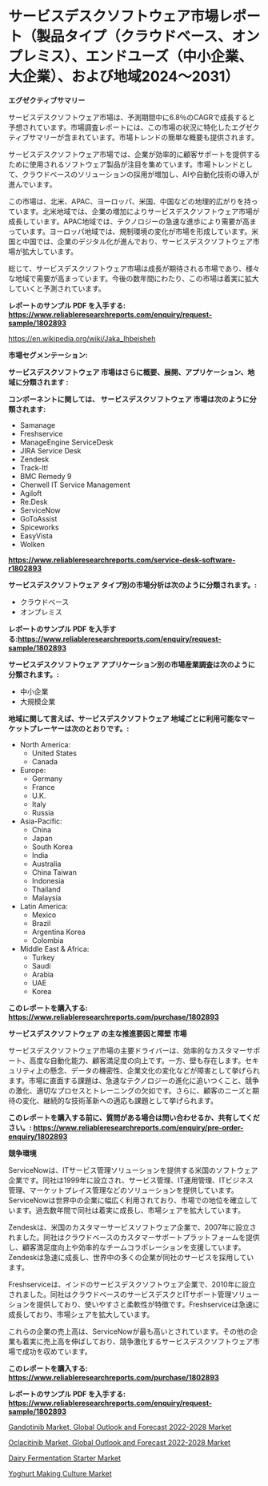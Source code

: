 <p><h1>サービスデスクソフトウェア市場レポート（製品タイプ（クラウドベース、オンプレミス）、エンドユーズ（中小企業、大企業）、および地域2024〜2031）</h1></p><p><strong>エグゼクティブサマリー</strong></p>
<p><p>サービスデスクソフトウェア市場は、予測期間中に6.8％のCAGRで成長すると予想されています。市場調査レポートには、この市場の状況に特化したエグゼクティブサマリーが含まれています。市場トレンドの簡単な概要も提供されます。</p><p>サービスデスクソフトウェア市場では、企業が効率的に顧客サポートを提供するために使用されるソフトウェア製品が注目を集めています。市場トレンドとして、クラウドベースのソリューションの採用が増加し、AIや自動化技術の導入が進んでいます。</p><p>この市場は、北米、APAC、ヨーロッパ、米国、中国などの地理的広がりを持っています。北米地域では、企業の増加によりサービスデスクソフトウェア市場が成長しています。APAC地域では、テクノロジーの急速な進歩により需要が高まっています。ヨーロッパ地域では、規制環境の変化が市場を形成しています。米国と中国では、企業のデジタル化が進んでおり、サービスデスクソフトウェア市場が拡大しています。</p><p>総じて、サービスデスクソフトウェア市場は成長が期待される市場であり、様々な地域で需要が高まっています。今後の数年間にわたり、この市場は着実に拡大していくと予測されています。</p></p>
<p><strong>レポートのサンプル PDF を入手する: <a href="https://www.reliableresearchreports.com/enquiry/request-sample/1802893">https://www.reliableresearchreports.com/enquiry/request-sample/1802893</a></strong></p>
<p><a href="https://en.wikipedia.org/wiki/Jaka_Ihbeisheh">https://en.wikipedia.org/wiki/Jaka_Ihbeisheh</a></p>
<p><strong>市場セグメンテーション:</strong></p>
<p><strong> サービスデスクソフトウェア 市場はさらに概要、展開、アプリケーション、地域に分類されます :</strong></p>
<p><strong>コンポーネントに関しては、 サービスデスクソフトウェア 市場は次のように分類されます:</strong></p>
<p><ul><li>Samanage</li><li>Freshservice</li><li>ManageEngine ServiceDesk</li><li>JIRA Service Desk</li><li>Zendesk</li><li>Track-It!</li><li>BMC Remedy 9</li><li>Cherwell IT Service Management</li><li>Agiloft</li><li>Re:Desk</li><li>ServiceNow</li><li>GoToAssist</li><li>Spiceworks</li><li>EasyVista</li><li>Wolken</li></ul></p>
<p><strong><a href="https://www.reliableresearchreports.com/service-desk-software-r1802893">https://www.reliableresearchreports.com/service-desk-software-r1802893</a></strong></p>
<p><strong> サービスデスクソフトウェア タイプ別の市場分析は次のように分類されます。:</strong></p>
<p><ul><li>クラウドベース</li><li>オンプレミス</li></ul></p>
<p><strong>レポートのサンプル PDF を入手する:<a href="https://www.reliableresearchreports.com/enquiry/request-sample/1802893">https://www.reliableresearchreports.com/enquiry/request-sample/1802893</a></strong></p>
<p><strong> サービスデスクソフトウェア アプリケーション別の市場産業調査は次のように分類されます。:</strong></p>
<p><ul><li>中小企業</li><li>大規模企業</li></ul></p>
<p><strong>地域に関して言えば、サービスデスクソフトウェア 地域ごとに利用可能なマーケットプレーヤーは次のとおりです。:</strong></p>
<p><ul>
    <li>
        North America:
        <ul>
            <li>United States</li>
            <li>Canada</li>
        </ul>
    </li>
    <li>
        Europe:
        <ul>
            <li>Germany</li>
            <li>France</li>
            <li>U.K.</li>
            <li>Italy</li>
            <li>Russia</li>
        </ul>
    </li>
    <li>
        Asia-Pacific:
        <ul>
            <li>China</li>
            <li>Japan</li>
            <li>South Korea</li>
            <li>India</li>
            <li>Australia</li>
            <li>China Taiwan</li>
            <li>Indonesia</li>
            <li>Thailand</li>
            <li>Malaysia</li>
        </ul>
    </li>
    <li>
        Latin America:
        <ul>
            <li>Mexico</li>
            <li>Brazil</li>
            <li>Argentina Korea</li>
            <li>Colombia</li>
        </ul>
    </li>
    <li>
        Middle East & Africa:
        <ul>
            <li>Turkey</li>
            <li>Saudi</li>
            <li>Arabia</li>
            <li>UAE</li>
            <li>Korea</li>
        </ul>
    </li>
    </ul></p>
<p><strong>このレポートを購入する: <a href="https://www.reliableresearchreports.com/purchase/1802893">https://www.reliableresearchreports.com/purchase/1802893</a></strong></p>
<p><strong>サービスデスクソフトウェア の主な推進要因と障壁 市場</strong></p>
<p><p>サービスデスクソフトウェア市場の主要ドライバーは、効率的なカスタマーサポート、高度な自動化能力、顧客満足度の向上です。一方、壁も存在します。セキュリティ上の懸念、データの機密性、企業文化の変化などが障害として挙げられます。市場に直面する課題は、急速なテクノロジーの進化に追いつくこと、競争の激化、適切なプロセスとトレーニングの欠如です。さらに、顧客のニーズと期待の変化、継続的な技術革新への適応も課題として挙げられます。</p></p>
<p><strong>このレポートを購入する前に、質問がある場合は問い合わせるか、共有してください。: <a href="https://www.reliableresearchreports.com/enquiry/pre-order-enquiry/1802893">https://www.reliableresearchreports.com/enquiry/pre-order-enquiry/1802893</a></strong></p>
<p><strong>競争環境</strong></p>
<p><p>ServiceNowは、ITサービス管理ソリューションを提供する米国のソフトウェア企業です。同社は1999年に設立され、サービス管理、IT運用管理、ITビジネス管理、マーケットプレイス管理などのソリューションを提供しています。ServiceNowは世界中の企業に幅広く利用されており、市場での地位を確立しています。過去数年間で同社は着実に成長し、市場シェアを拡大しています。</p><p>Zendeskは、米国のカスタマーサービスソフトウェア企業で、2007年に設立されました。同社はクラウドベースのカスタマーサポートプラットフォームを提供し、顧客満足度向上や効率的なチームコラボレーションを支援しています。Zendeskは急速に成長し、世界中の多くの企業が同社のサービスを採用しています。</p><p>Freshserviceは、インドのサービスデスクソフトウェア企業で、2010年に設立されました。同社はクラウドベースのサービスデスクとITサポート管理ソリューションを提供しており、使いやすさと柔軟性が特徴です。Freshserviceは急速に成長しており、市場シェアを拡大しています。</p><p>これらの企業の売上高は、ServiceNowが最も高いとされています。その他の企業も着実に売上高を伸ばしており、競争激化するサービスデスクソフトウェア市場で成功を収めています。</p></p>
<p><strong>このレポートを購入する: <a href="https://www.reliableresearchreports.com/purchase/1802893">https://www.reliableresearchreports.com/purchase/1802893</a></strong></p>
<p><strong>レポートのサンプル PDF を入手する: <a href="https://www.reliableresearchreports.com/enquiry/request-sample/1802893">https://www.reliableresearchreports.com/enquiry/request-sample/1802893</a></strong><strong></strong></p>
<p><p><a href="https://www.linkedin.com/pulse/exploring-gandotinib-market-global-outlook-forecast-2022-2028-nbcof">Gandotinib Market, Global Outlook and Forecast 2022-2028 Market</a></p><p><a href="https://www.linkedin.com/pulse/oclacitinib-market-global-outlook-forecast-2022-2028-size-9gxte">Oclacitinib Market, Global Outlook and Forecast 2022-2028 Market</a></p><p><a href="https://github.com/HallieBird1/Market-Research-Report-List-1/blob/main/dairy-fermentation-starter-market.md">Dairy Fermentation Starter Market</a></p><p><a href="https://github.com/faisalayoob601/Market-Research-Report-List-1/blob/main/yoghurt-making-culture-market.md">Yoghurt Making Culture Market</a></p></p>